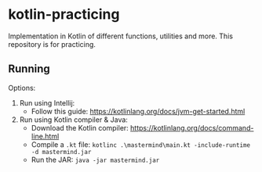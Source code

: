 # kotlin-practicing
Implementation in Kotlin of different functions, utilities and more. This repository is for practicing.

## Running
Options:
1. Run using Intellij:
   - Follow this guide: https://kotlinlang.org/docs/jvm-get-started.html
2. Run using Kotlin compiler & Java:
    - Download the Kotlin compiler: https://kotlinlang.org/docs/command-line.html
    - Compile a `.kt` file: `kotlinc .\mastermind\main.kt -include-runtime -d mastermind.jar`
    - Run the JAR: `java -jar mastermind.jar`